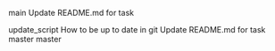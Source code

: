  main
Update README.md for task

update_script
How to be up to date in git
Update README.md for task
master
 master

